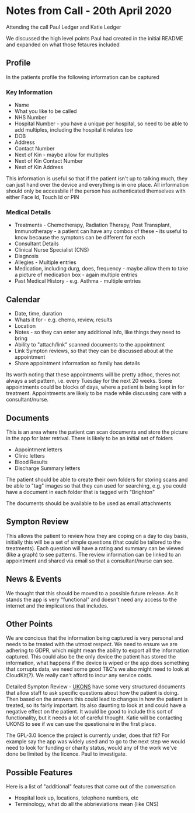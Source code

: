 # Notes from Call - 20th April 2020

Attending the call Paul Ledger and Katie Ledger

We discussed the high level points Paul had created in the initial README and expanded on what those fetaures included

## Profile

In the patients profile the following information can be captured

### Key Information
* Name
* What you like to be called
* NHS Number
* Hospital Number - you have a unique per hospital, so need to be able to add multiples, including the hospital it relates too
* DOB
* Address
* Contact Number
* Next of Kin - maybe allow for multiples
* Next of Kin Contact Number
* Next of Kin Address

This information is useful so that if the patient isn't up to talking much, they can just hand over the device and everything is in one place. All information should only be accessbile if the person has authenticated themselves with either Face Id, Touch Id or PIN


### Medical Details
* Treatments - Chemotherapy, Radiation Therapy, Post Transplant, Immunotherapy - a patient can have any combos of these - its useful to know because the symptons can be different for each
* Consultant Details  
* Clinical Nurse Specialist (CNS)
* Diagnosis 
* Allegies - Multiple entries
* Medication, including durg, does, frequency - maybe allow them to take a picture of medication box - again multiple entries
* Past Medical History - e.g. Asthma - multiple entries


## Calendar
* Date, time, duration
* Whats it for - e.g. chemo, review, results
* Location
* Notes - so they can enter any additional info, like things they need to bring
* Ability to "attach/link" scanned documents to the appointment
* Link Sympton reviews, so that they can be discussed about at the appointment
* Share appointment information so family has details

Its worth noting that these appointments will be pretty adhoc, theres not always a set pattern, i.e. every Tuesday for the next 20 weeks. Some appointments could be blocks of days, where a patient is being kept in for treatment. Appointments are likely to be made while discussing care with a consultant/nurse.

## Documents
This is an area where the patient can scan documents and store the picture in the app for later retrival. There is likely to be an initial set of folders
* Appointment letters
* Clinic letters
* Blood Results
* Discharge Summary letters

The patient should be able to create their own folders for storing scans and be able to "tag" images so that they can used for searching, e.g. you could have a document in each folder that is tagged with "Brighton"

The documents should be available to be used as email attachments

## Sympton Review
This allows the patient to review how they are coping on a day to day basis, initially this will be a set of simple questions (that could be tailored to the treatments). Each question will have a rating and summary can be viewed (like a graph) to see patterns. The review information can be linked to an appointment and shared via email so that a consultant/nurse can see.


## News & Events
We thought that this should be moved to a possible future release. As it stands the app is very "functional" and doesn't need any access to the internet and the implications that includes.

## Other Points
We are concious that the information being captured is very personal and needs to be treated with the utmost respect. We need to ensure we are adhering to GDPR, which might mean the ability to export all the information captured. This could also be the only device the patient has stored the information, what happens if the device is wiped or the app does something that corrupts data, we need some good T&C's we also might need to look at CloudKit(?). We really can't afford to incur any service costs.

Detailed Sympton Review - [UKONS](https://www.ukons.org/) have some very structured documents that allow staff to ask specific questions about how the patient is doing. Then based on the answers this could lead to changes in how the patient is treated, so its fairly important. Its also daunting to look at and could have a negative effect on the patient. It would be good to include this sort of functionality, but it needs a lot of careful thought. Katie will be contacting UKONS to see if we can use the questionaire in the first place. 

The GPL-3.0 licence the project is currently under, does that fit? For example say the app was widely used and to go to the next step we would need to look for funding or charity status, would any of the work we've done be limited by the licence. Paul to investigate. 


## Possible Features

Here is a list of "additional" features that came out of the conversation

* Hospital look up, locations, telephone numbers, etc
* Terminology, what do all the abbrieviations mean (like CNS)
